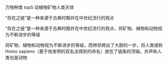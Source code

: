 万物种类  top5  动植物矿物人类天体

“存在之链”是一种来源于古典时期并在中世纪流行的观点

“存在之链”是一种来源于古典时期并在中世纪流行的观点，将矿物、植物和动物视为不断进步的等级


将矿物、植物和动物视为不断进步的等级，而林奈跨出了大胆的一步，将人类或称Homo sapiens（基于他发明的双名法得到的命名）放在了链条的顶端，并声称人类也是动物

